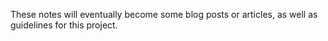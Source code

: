 These notes will eventually become some blog posts or articles, as well as guidelines for this project.